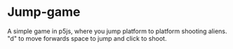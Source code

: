 # Jump-game
A simple game in p5js, where you jump platform to platform shooting aliens. "d" to move forwards space to jump and click to shoot.
